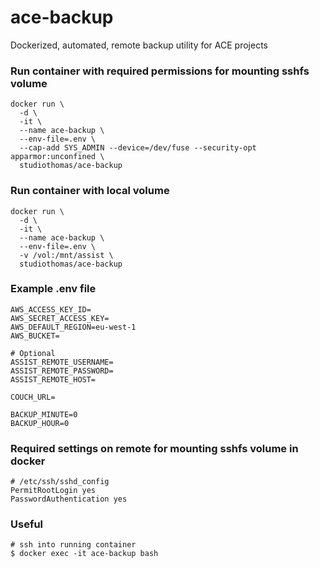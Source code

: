 # ace-backup

Dockerized, automated, remote backup utility for ACE projects

### Run container with required permissions for mounting sshfs volume

    docker run \
      -d \
      -it \
      --name ace-backup \
      --env-file=.env \
      --cap-add SYS_ADMIN --device=/dev/fuse --security-opt apparmor:unconfined \
      studiothomas/ace-backup

### Run container with local volume

    docker run \
      -d \
      -it \
      --name ace-backup \
      --env-file=.env \
      -v /vol:/mnt/assist \
      studiothomas/ace-backup

### Example .env file

    AWS_ACCESS_KEY_ID=
    AWS_SECRET_ACCESS_KEY=
    AWS_DEFAULT_REGION=eu-west-1
    AWS_BUCKET=

    # Optional
    ASSIST_REMOTE_USERNAME=
    ASSIST_REMOTE_PASSWORD=
    ASSIST_REMOTE_HOST=

    COUCH_URL=

    BACKUP_MINUTE=0
    BACKUP_HOUR=0

### Required settings on remote for mounting sshfs volume in docker

    # /etc/ssh/sshd_config
    PermitRootLogin yes
    PasswordAuthentication yes

### Useful

    # ssh into running container
    $ docker exec -it ace-backup bash
